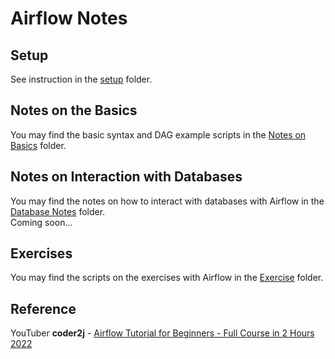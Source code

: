 # Airflow Notes

## Setup
See instruction in the [setup](/setup) folder.

## Notes on the Basics
You may find the basic syntax and DAG example scripts in the [Notes on Basics](/notes) folder.

## Notes on Interaction with Databases
You may find the notes on how to interact with databases with Airflow in the [Database Notes](/db_notes) folder.
<br>
Coming soon...

## Exercises
You may find the scripts on the exercises with Airflow in the [Exercise](/ex)
folder.

## Reference
YouTuber <b>coder2j</b> - <a href="https://www.youtube.com/watch?v=K9AnJ9_ZAXE">Airflow Tutorial for Beginners - Full Course in 2 Hours 2022</a>